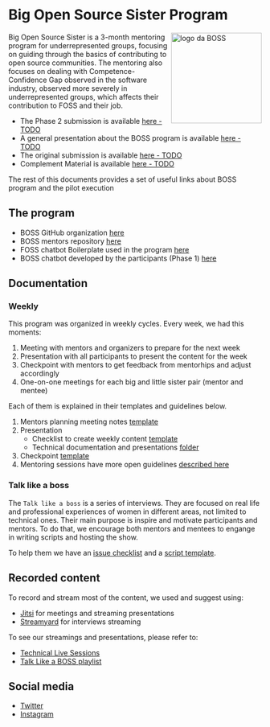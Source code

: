 # Big Open Source Sister Program

<img align = 'right' alt = "logo da BOSS" src="https://raw.githubusercontent.com/BOSS-BigOpenSourceSister/BigSister/submission-phase2/identidade_visual/logo-nome-quadrada.png" width = "180"/>

Big Open Source Sister is a 3-month mentoring program for underrepresented groups, focusing on guiding through the basics of contributing to open source communities. The mentoring also focuses on dealing with Competence-Confidence Gap observed in the software industry, observed more severely in underrepresented groups, which affects their contribution to FOSS and their job. 

- The Phase 2 submission is available [here - TODO]()
- A general presentation about the BOSS program is available [here - TODO]()
- The original submission is available [here - TODO]()
- Complement Material is available [here - TODO]()

The rest of this documents provides a set of useful links about BOSS program and the pilot execution 


## The program


- BOSS GitHub organization [here](https://github.com/BOSS-BigOpenSourceSister)
- BOSS mentors repository [here]( https://github.com/BOSS-BigOpenSourceSister/BigSister)
- FOSS chatbot Boilerplate used in the program [here](https://github.com/lappis-unb/rasa-ptbr-boilerplate)
- BOSS chatbot developed by the participants (Phase 1) [here](https://github.com/BOSS-BigOpenSourceSister/bot-da-boss)

##  Documentation

### Weekly

This program was organized in weekly cycles. Every week, we had this moments:
1. Meeting with mentors and organizers to prepare for the next week
1. Presentation with all participants to present the content for the week
1. Checkpoint with mentors to get feedback from mentorhips and adjust accordingly
1. One-on-one meetings for each big and little sister pair (mentor and mentee)

Each of them is explained in their templates and guidelines below.

1. Mentors planning meeting notes [template](https://github.com/BOSS-BigOpenSourceSister/BigSister/blob/main/.github/ISSUE_TEMPLATE/ata_reuniao.md)
1. Presentation
    - Checklist to create weekly content [template](https://github.com/BOSS-BigOpenSourceSister/BigSister/blob/main/.github/ISSUE_TEMPLATE/conteudo_semanal.md)
    - Technical documentation and presentations [folder](https://github.com/BOSS-BigOpenSourceSister/BigSister/tree/main/docs/conteudos)
1. Checkpoint [template](https://github.com/BOSS-BigOpenSourceSister/BigSister/blob/main/.github/ISSUE_TEMPLATE/-checkpoint--dd-mm-aaaa.md)
1. Mentoring sessions have more open guidelines [described here](https://github.com/BOSS-BigOpenSourceSister/BigSister/blob/main/mentoria/guia_para_mentoras.md)

### Talk like a boss

The `Talk like a boss` is a series of interviews. They are focused on real life and professional experiences of women in different areas, not limited to technical ones.
Their main purpose is inspire and motivate participants and mentors. To do that, we encourage both mentors and mentees to engange in writing scripts and hosting the show.

To help them we have an [issue checklist](https://github.com/BOSS-BigOpenSourceSister/BigSister/blob/main/.github/ISSUE_TEMPLATE/talk_like_a_boss.md) and a [script template](https://github.com/BOSS-BigOpenSourceSister/BigSister/tree/main/talk_like_a_boss/template_roteiro_entrevistas.md).


## Recorded content

To record and stream most of the content, we used and suggest using:
- [Jitsi](https://meet.jit.si/) for meetings and streaming presentations
- [Streamyard](https://streamyard.com/) for interviews streaming

To see our streamings and presentations, please refer to:
- [Technical Live Sessions](https://www.youtube.com/watch?v=opdGyOUScP8&list=PLFFHHqnY3q2EonAhF5KeIZFPNM40mnmJl)
- [Talk Like  a BOSS playlist](https://www.youtube.com/watch?v=VLYOrJexZGI&list=PLFFHHqnY3q2FLjtGKYuI-V-z9u7jzBOb_)


## Social media

- [Twitter](https://twitter.com/opensourcesis)
- [Instagram](https://www.instagram.com/open.source.sister/)
